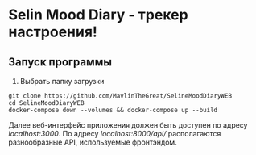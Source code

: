 # Selin Mood Diary - трекер настроения!
## Запуск программы
1. Выбрать папку загрузки
```git
git clone https://github.com/MavlinTheGreat/SelineMoodDiaryWEB
cd SelineMoodDiaryWEB
docker-compose down --volumes && docker-compose up --build
```
Далее веб-интерфейс приложения должен быть доступен по адресу *localhost:3000*. По адресу *localhost:8000/api/* располагаются разнообразные API, используемые фронтэндом.
